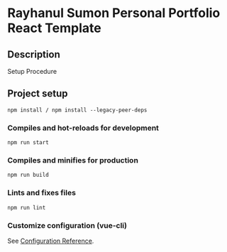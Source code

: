 # Rayhanul Sumon Personal Portfolio React Template

## Description

Setup Procedure 
 
## Project setup

```
npm install / npm install --legacy-peer-deps 
``` 

### Compiles and hot-reloads for development

```
npm run start  
``` 

### Compiles and minifies for production

```
npm run build   
``` 
 
### Lints and fixes files 

```
npm run lint
```

### Customize configuration (vue-cli)

See [Configuration Reference](https://cli.vuejs.org/config/).
